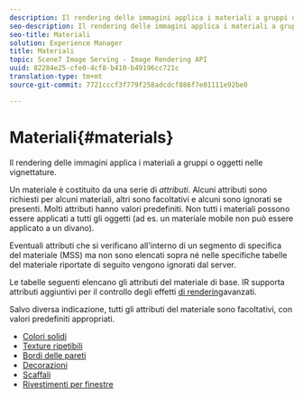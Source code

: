 ```yaml
---
description: Il rendering delle immagini applica i materiali a gruppi o oggetti nelle vignettature.
seo-description: Il rendering delle immagini applica i materiali a gruppi o oggetti nelle vignettature.
seo-title: Materiali
solution: Experience Manager
title: Materiali
topic: Scene7 Image Serving - Image Rendering API
uuid: 82284e25-cfe0-4cf8-b410-b49196cc721c
translation-type: tm+mt
source-git-commit: 7721cccf3f779f258adcdcf886f7e01111e92be0

---
```



# Materiali{#materials}

Il rendering delle immagini applica i materiali a gruppi o oggetti nelle vignettature.

Un materiale è costituito da una serie di *attributi*. Alcuni attributi sono richiesti per alcuni materiali, altri sono facoltativi e alcuni sono ignorati se presenti. Molti attributi hanno valori predefiniti. Non tutti i materiali possono essere applicati a tutti gli oggetti (ad es. un materiale mobile non può essere applicato a un divano).

Eventuali attributi che si verificano all&#39;interno di un segmento di specifica del materiale (MSS) ma non sono elencati sopra né nelle specifiche tabelle del materiale riportate di seguito vengono ignorati dal server.

Le tabelle seguenti elencano gli attributi del materiale di base. IR supporta attributi aggiuntivi per il controllo degli effetti [di rendering](../../../../../../ir-api/http-protocol/image-rendering-api-ref/c-ir-http-protocol-ref/c-ir-http-protocol-syntax-and-features/c-ir-advanced-render-effects/c-ir-advanced-render-effects.md#concept-bf8b6d8460244b9cacc7f4a3df4c5281)avanzati.

Salvo diversa indicazione, tutti gli attributi del materiale sono facoltativi, con valori predefiniti appropriati.

* [Colori solidi](r-ir-solid-colors.md)
* [Texture ripetibili](r-ir-repeatable-textures.md)
* [Bordi delle pareti](r-ir-wall-borders.md)
* [Decorazioni](r-ir-decals.md)
* [Scaffali](r-ir-cabinets.md)
* [Rivestimenti per finestre](r-ir-window-coverings.md)
